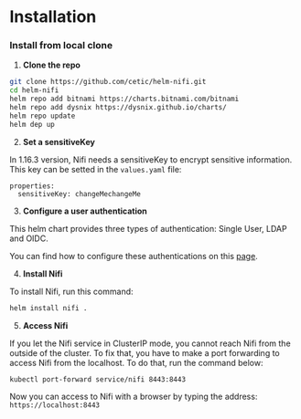 Installation
=============


### Install from local clone

1. **Clone the repo**

```bash
git clone https://github.com/cetic/helm-nifi.git
cd helm-nifi
helm repo add bitnami https://charts.bitnami.com/bitnami
helm repo add dysnix https://dysnix.github.io/charts/
helm repo update
helm dep up
```
2. **Set a sensitiveKey**

In 1.16.3 version, Nifi needs a sensitiveKey to encrypt sensitive information. This key can be setted in the `values.yaml` file:

````
properties:
  sensitiveKey: changeMechangeMe
````

3. **Configure a user authentication**

This helm chart provides three types of authentication: Single User, LDAP and OIDC.

You can find how to configure these authentications on this [page](https://github.com/cetic/helm-nifi/tree/feature/nifi-1.16.3/doc/USERMANAGER.md).

4. **Install Nifi**

To install Nifi, run this command:

```bash
helm install nifi .
```
5. **Access Nifi**

If you let the Nifi service in ClusterIP mode, you cannot reach Nifi from the outside of the cluster. To fix that, you have to make a port forwarding to access Nifi from the localhost. To do that, run the command below:

````
kubectl port-forward service/nifi 8443:8443
````

Now you can access to Nifi with a browser by typing the address: `https://localhost:8443`
